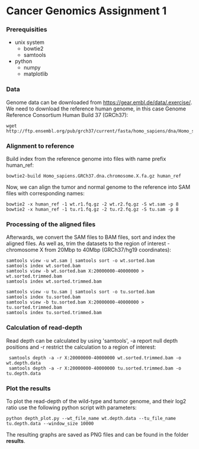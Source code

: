 # Cancer Genomics Assignment 1
### Prerequisities
 - unix system
    - bowtie2 
    - samtools
 - python
    - numpy
    - matplotlib

### Data
Genome data can be downloaded from https://gear.embl.de/data/.exercise/. We need to download the reference human genome, in this case Genome Reference Consortium Human Build 37 (GRCh37):

```
wget http://ftp.ensembl.org/pub/grch37/current/fasta/homo_sapiens/dna/Homo_sapiens.GRCh37.dna.chromosome.X.fa.gz
```

### Alignment to reference
Build index from the reference genome into files with name prefix human_ref:

```
bowtie2-build Homo_sapiens.GRCh37.dna.chromosome.X.fa.gz human_ref
```

Now, we can align the tumor and normal genome to the reference into SAM files with corresponding names:

```
bowtie2 -x human_ref -1 wt.r1.fq.gz -2 wt.r2.fq.gz -S wt.sam -p 8
bowtie2 -x human_ref -1 tu.r1.fq.gz -2 tu.r2.fq.gz -S tu.sam -p 8
```

### Processing of the aligned files

Afterwards, we convert the SAM files to BAM files, sort and index the aligned files. As well as, trim the datasets to the region of interest - chromosome X from 20Mbp to 40Mbp (GRCh37/hg19 coordinates):
```
samtools view -u wt.sam | samtools sort -o wt.sorted.bam
samtools index wt.sorted.bam
samtools view -b wt.sorted.bam X:20000000-40000000 > wt.sorted.trimmed.bam
samtools index wt.sorted.trimmed.bam
```

```
samtools view -u tu.sam | samtools sort -o tu.sorted.bam
samtools index tu.sorted.bam
samtools view -b tu.sorted.bam X:20000000-40000000 > tu.sorted.trimmed.bam
samtools index tu.sorted.trimmed.bam
```

### Calculation of read-depth
Read depth can be calculated by using 'samtools', -a report null depth positions and -r restrict the calculation to a region of interest:

```
 samtools depth -a -r X:20000000-40000000 wt.sorted.trimmed.bam -o wt.depth.data
 samtools depth -a -r X:20000000-40000000 tu.sorted.trimmed.bam -o tu.depth.data
```

### Plot the results
To plot the read-depth of the wild-type and tumor genome, and their log2 ratio use the following python script with parameters:

```
python depth_plot.py --wt_file_name wt.depth.data --tu_file_name tu.depth.data --window_size 10000
```

The resulting graphs are saved as PNG files and can be found in the folder **results**.
